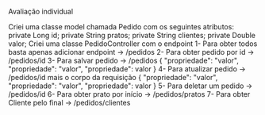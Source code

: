 Avaliação individual

Criei uma classe model chamada Pedido com os seguintes atributos: private Long id; private String pratos; private String clientes; private Double valor;
Criei uma classe PedidoController com o endpoint 
1- Para obter todos basta apenas adicionar endpoint -> /pedidos
2- Para obter pedido por id -> /pedidos/id
3- Para salvar pedido -> /pedidos
{
  "propriedade": "valor",
  "propriedade": "valor",
  "propriedade": valor
}
4- Para atualizar pedido -> /pedidos/id mais o corpo da requisição
{
  "propriedade": "valor",
  "propriedade": "valor",
  "propriedade": valor
}
5- Para deletar um pedido -> /pedidos/id
6- Para obter prato por início -> /pedidos/pratos
7- Para obter Cliente pelo final -> /pedidos/clientes
